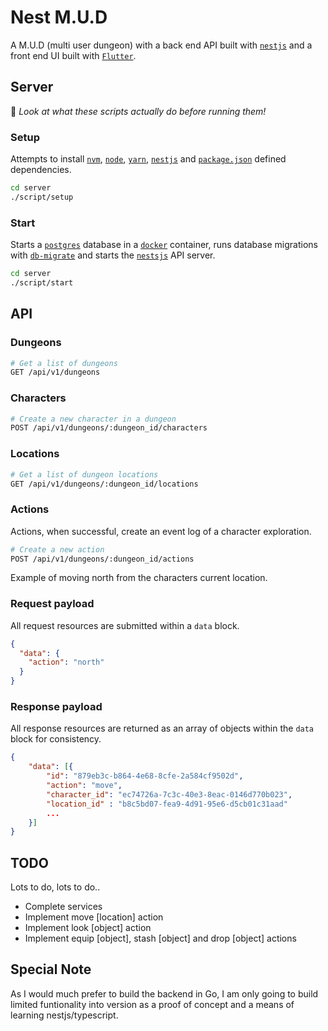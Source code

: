 # Nest M.U.D

A M.U.D (multi user dungeon) with a back end API built with [`nestjs`](https://docs.nestjs.com/) and a front end UI built with [`Flutter`](https://flutter.dev/docs).

## Server

📝 _Look at what these scripts actually do before running them!_

### Setup

Attempts to install [`nvm`](https://github.com/nvm-sh/nvm), [`node`](https://nodejs.org/en/), [`yarn`](https://yarnpkg.com/), [`nestjs`](https://docs.nestjs.com/) and [`package.json`](./server/package.json) defined dependencies.

```bash
cd server
./script/setup
```

### Start

Starts a [`postgres`](https://www.postgresql.org/) database in a [`docker`](https://www.docker.com/) container, runs database migrations with [`db-migrate`](https://db-migrate.readthedocs.io/en/latest/) and starts the [`nestsjs`](https://docs.nestjs.com/) API server.

```bash
cd server
./script/start
```

## API

### Dungeons

```bash
# Get a list of dungeons
GET /api/v1/dungeons
```

### Characters

```bash
# Create a new character in a dungeon
POST /api/v1/dungeons/:dungeon_id/characters
```

### Locations

```bash
# Get a list of dungeon locations
GET /api/v1/dungeons/:dungeon_id/locations
```

### Actions

Actions, when successful, create an event log of a character exploration.

```bash
# Create a new action
POST /api/v1/dungeons/:dungeon_id/actions
```

Example of moving north from the characters current location.

### Request payload

All request resources are submitted within a `data` block.

```json
{
  "data": {
    "action": "north"
  }
}
```

### Response payload

All response resources are returned as an array of objects within the `data` block for consistency.

```json
{
    "data": [{
        "id": "879eb3c-b864-4e68-8cfe-2a584cf9502d",
        "action": "move",
        "character_id": "ec74726a-7c3c-40e3-8eac-0146d770b023",
        "location_id" : "b8c5bd07-fea9-4d91-95e6-d5cb01c31aad"
        ...
    }]
}
```

## TODO

Lots to do, lots to do..

- Complete services
- Implement move [location] action
- Implement look [object] action
- Implement equip [object], stash [object] and drop [object] actions

## Special Note

As I would much prefer to build the backend in Go, I am only going to build limited funtionality into version as a proof of concept and a means of learning nestjs/typescript.

